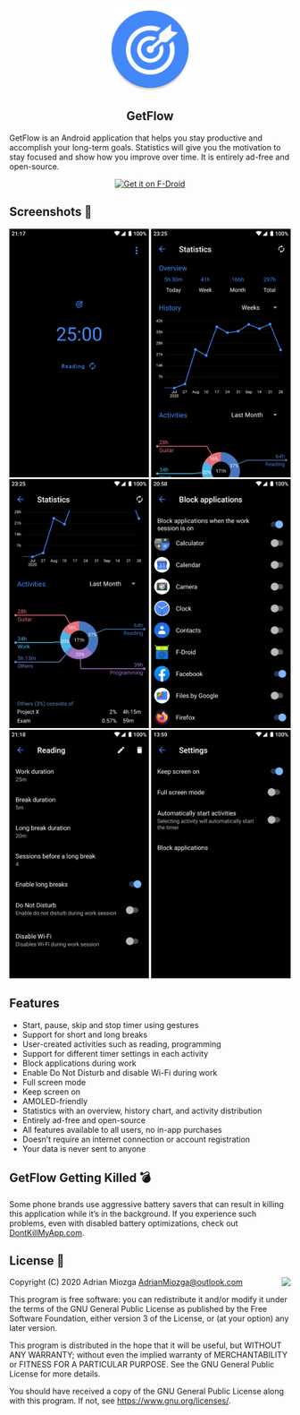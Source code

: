<p align="center"><img src="/metadata/en-US/images/icon.png" width="150"></p> 
<h2 align="center"><b>GetFlow</b></h2>

GetFlow is an Android application that helps you stay productive and accomplish
your long-term goals. Statistics will give you the motivation to stay focused
and show how you improve over time. It is entirely ad-free and open-source.

<p align="center">
  <a href="https://f-droid.org/en/packages/org.wentura.getflow/">
    <img src="https://fdroid.gitlab.io/artwork/badge/get-it-on.png"
    alt="Get it on F-Droid"
    height="80">
  </a>
</p>

## Screenshots :eyes:
<p align="middle">
  <img src="/metadata/en-US/images/phoneScreenshots/1.png" width="250"/>
  <img src="/metadata/en-US/images/phoneScreenshots/2.png" width="250"/>
  <img src="/metadata/en-US/images/phoneScreenshots/3.png" width="250"/>
  <img src="/metadata/en-US/images/phoneScreenshots/4.png" width="250"/>
  <img src="/metadata/en-US/images/phoneScreenshots/5.png" width="250"/>
  <img src="/metadata/en-US/images/phoneScreenshots/6.png" width="250"/>
</p>

## Features
* Start, pause, skip and stop timer using gestures
* Support for short and long breaks
* User-created activities such as reading, programming
* Support for different timer settings in each activity
* Block applications during work
* Enable Do Not Disturb and disable Wi-Fi during work
* Full screen mode
* Keep screen on
* AMOLED-friendly
* Statistics with an overview, history chart, and activity distribution
* Entirely ad-free and open-source
* All features available to all users, no in-app purchases
* Doesn’t require an internet connection or account registration
* Your data is never sent to anyone

## GetFlow Getting Killed :bomb:
Some phone brands use aggressive battery savers that can result in killing
this application while it’s in the background. If you experience such
problems, even with disabled battery optimizations, check out
[DontKillMyApp.com](https://dontkillmyapp.com/).

## License :page_facing_up:
<img align="right" src="https://www.gnu.org/graphics/gplv3-88x31.png">

Copyright (C) 2020 Adrian Miozga AdrianMiozga@outlook.com

This program is free software: you can redistribute it and/or modify
it under the terms of the GNU General Public License as published by
the Free Software Foundation, either version 3 of the License, or
(at your option) any later version.

This program is distributed in the hope that it will be useful,
but WITHOUT ANY WARRANTY; without even the implied warranty of
MERCHANTABILITY or FITNESS FOR A PARTICULAR PURPOSE. See the
GNU General Public License for more details.

You should have received a copy of the GNU General Public License
along with this program. If not, see https://www.gnu.org/licenses/.

